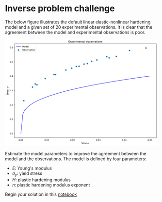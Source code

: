 # Inverse problem challenge

The below figure illustrates the default linear elastic-nonlinear hardening model and a given set of 20 experimental observations. It is clear that the agreement between the model and experimental observations is poor.

![](figures/default-model.png)

Estimate the model parameters to improve the agreement between the model and the observations. The model is defined by four parameters:

- $E$: Young's modulus
- $\sigma_y$: yield stress
- $H$: plastic hardening modulus
- $n$: plastic hardening modulus exponent

Begin your solution in this [notebook](linear-elasticity-nonlinear-hardening.ipynb)